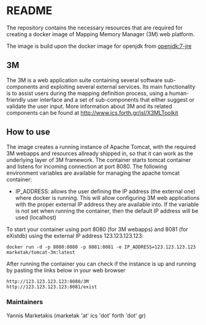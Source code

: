 # README #

The repository contains the necessary resources that are required for creating a docker image of Mapping Memory Manager (3M) web platform. 

The image is build upon the docker image for openjdk from [openjdk:7-jre](https://hub.docker.com/_/java/)

## 3M

The 3M is a web application suite containing several software sub-components and exploiting several external services.
Its main functionality is to assist users during the mapping definition process, using a human-friendly user interface and a set of sub-components that either suggest or validate the user input.
More information about 3M and its related components can be found at http://www.ics.forth.gr/isl/X3MLToolkit


## How to use

The image creates a running instance of Apache Tomcat, with the required 3M  webapps and resources allready shipped in, so that it can work as the underlying layer of 3M framework. The container starts tomcat container and listens for incoming connection at port 8080. The following environment variables are available for managing the apache tomcat container:

* IP_ADDRESS: allows the user defining the IP address (the external one) where docker is running. This will allow configuring 3M web applications with the proper external IP address they are available into. If the variable is not set when running the container, then the default IP address will be used (localhost)

To start your container using port 8080 (for 3M webapps) and 8081 (for eXistdb) using the external IP address 123.123.123.123: 

```
docker run -d -p 8080:8080 -p 8081:8081 -e IP_ADDRESS=123.123.123.123 marketak/tomcat-3m:latest
```

After running the container you can check if the instance is up and running by pasting the links below in your web browser

```
http://123.123.123.123:8080/3M
http://123.123.123.123:8081/exist
```

### Maintainers

Yannis Marketakis (marketak 'at' ics 'dot' forth 'dot' gr)
